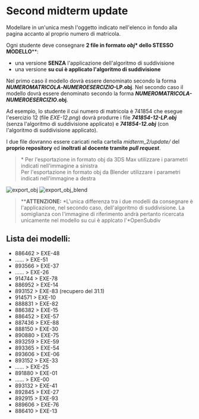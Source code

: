 # Second midterm update

Modellare in un'unica mesh l'oggetto indicato nell'elenco in fondo alla pagina 
accanto al proprio numero di matricola.   

Ogni studente deve consegnare **2 file in formato _obj_\* dello STESSO 
MODELLO**\*\*:

- una versione **SENZA** l'applicazione dell'algoritmo di suddivisione
- una versione **su cui è applicato l'algoritmo di suddivisione**

Nel primo caso il modello dovrà essere denominato secondo la forma 
**_NUMEROMATRICOLA_-_NUMEROESERCIZIO_-LP.obj**.
Nel secondo caso il modello dovrà essere denominato secondo la forma 
**_NUMEROMATRICOLA-NUMEROESERCIZIO_.obj**.

Ad esempio, lo studente il cui numero di matricola è 741854 che esegue 
l'esercizio 12 (file *EXE-12.png*) dovrà produrre i file 
_**741854-12-LP.obj**_ (senza l'algoritmo di suddivisione applicato) e 
_**741854-12.obj**_ (con l'algoritmo di suddivisione applicato).

I due file dovranno essere caricati nella cartella *midterm_2/update/* del 
**proprio repository** ed **inoltrati al docente tramite _pull request_**.
> \* Per l'esportazione in formato obj da 3DS Max utilizzare i parametri 
indicati nell'immagine a sinistra   
Per l'esportazione in formato obj da Blender utilizzare i parametri indicati 
nell'immagine a destra

![export_obj](https://github.com/strumet/modeling/raw/master/archive/obj_export.png) 
![export_obj_blend](https://github.com/strumet/modeling/raw/master/archive/obj_export_blend.png)

> \*\***ATTENZIONE:** *L'unica differenza tra i due modelli da consegnare è 
l'applicazione, nel secondo caso, dell'algoritmo di suddivisione. La 
somiglianza con l'immagine di riferimento andrà pertanto ricercata unicamente 
nel modello su cui è applcato l'*OpenSubdiv

## Lista dei modelli:

-	886462	>	EXE-48
-	......	>	EXE-51
-	893566	>	EXE-37
-	......	>	EXE-26
-	914744	>	EXE-78
-	886952	>	EXE-14
-	893152	>	EXE-83 (recupero del 31.1)
-	914571	>	EXE-10
-	888831	>	EXE-82
-	886382	>	EXE-15
-	886452	>	EXE-57
-	887436	>	EXE-88
-	888150	>	EXE-30
-	890880	>	EXE-75
-	893259	>	EXE-59
-	893365	>	EXE-54
-	893606	>	EXE-06
-	893152	>	EXE-33
-	......	>	EXE-25
-	891880	>	EXE-01
-	......	>	EXE-00
-	893132	>	EXE-41
-	892845	>	EXE-27
-	892915	>	EXE-93
-	889606	>	EXE-76
-	886410	>	EXE-13
<!---
-		>	EXE-29
-		>	EXE-45
-		>	EXE-50
-		>	EXE-65
-		>	EXE-67
-		>	EXE-12
-		>	EXE-60
-		>	EXE-69
-		>	EXE-32
-		>	EXE-86
-		>	EXE-42
-		>	EXE-84
-		>	EXE-58
-		>	EXE-91
-		>	EXE-53
-		>	EXE-09
-		>	EXE-62
-		>	EXE-46
-		>	EXE-79
-		>	EXE-71
-		>	EXE-55
-		>	EXE-03
-		>	EXE-21
-		>	EXE-31
-		>	EXE-22
-		>	EXE-35
-		>	EXE-66
-		>	EXE-16
-		>	EXE-73
-		>	EXE-72
-		>	EXE-20
-		>	EXE-44
-		>	EXE-23
-		>	EXE-02
-		>	EXE-92
-		>	EXE-47
-		>	EXE-28
-		>	EXE-36
-		>	EXE-81
-		>	EXE-94
-		>	EXE-11
-		>	EXE-87
-		>	EXE-56
-		>	EXE-74
-		>	EXE-49
-		>	EXE-90
-		>	EXE-43
-		>	EXE-77
-		>	EXE-39
-		>	EXE-52
-		>	EXE-80
-		>	EXE-07
-		>	EXE-24
-		>	EXE-89
-		>	EXE-64
-		>	EXE-68
-		>	EXE-63
-		>	EXE-85
-		>	EXE-18
-		>	EXE-17
-		>	EXE-04
-		>	EXE-34
-		>	EXE-40
-		>	EXE-19
-		>	EXE-70
-		>	EXE-38
-		>	EXE-95
-		>	EXE-08
-		>	EXE-05
-		>	EXE-61
--->
